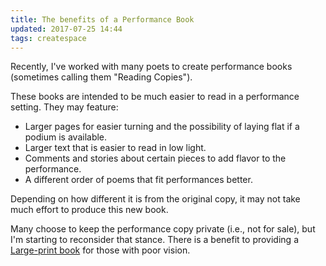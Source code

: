 ```yaml
---
title: The benefits of a Performance Book
updated: 2017-07-25 14:44
tags: createspace
---
```


Recently, I've worked with many poets to create performance books (sometimes calling them "Reading Copies").

These books are intended to be much easier to read in a performance setting. They may feature:

- Larger pages for easier turning and the possibility of laying flat if a podium is available.
- Larger text that is easier to read in low light.
- Comments and stories about certain pieces to add flavor to the performance.
- A different order of poems that fit performances better.

Depending on how different it is from the original copy, it may not take much effort to produce this new book.

Many choose to keep the performance copy private (i.e., not for sale), but I'm starting to reconsider that stance. There is a benefit to providing a [Large-print book](https://en.wikipedia.org/wiki/Large-print) for those with poor vision.
